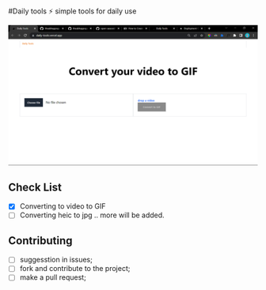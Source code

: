 #Daily tools ⚡
simple tools for daily use

[![loading image path](./public/images/hp.png)](https://daily-tools.vercel.app/)

## Check List
- [x] Converting to video to GIF
- [ ] Converting heic to jpg
.. more will be added.
## Contributing
- [ ] suggesstion in issues;
- [ ] fork and contribute to the project;
- [ ] make a pull request;
